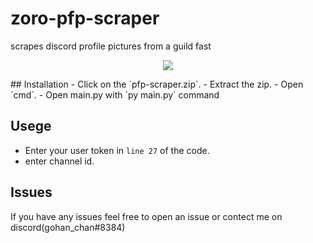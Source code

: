 # zoro-pfp-scraper
scrapes discord profile pictures from a guild fast
<p align="center">
 <img src="./prewiew'.png">
</a>
</p>
## Installation
- Click on the `pfp-scraper.zip`.
- Extract the zip.
- Open `cmd`.
- Open main.py with `py main.py` command 

## Usege
- Enter your user token in `line 27` of the code.
- enter channel id.
## Issues
If you have any issues feel free to open an issue or contect me on discord(gohan_chan#8384)
